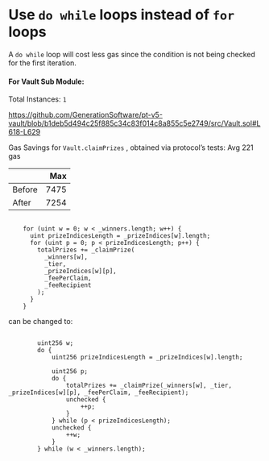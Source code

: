 # Use ``` do while ``` loops instead of ``` for ``` loops

A ``` do while ```  loop will cost less gas since the condition is not being checked for the first iteration. 

#### For Vault Sub Module:

Total Instances: ```1```

https://github.com/GenerationSoftware/pt-v5-vault/blob/b1deb5d494c25f885c34c83f014c8a855c5e2749/src/Vault.sol#L618-L629

Gas Savings for ``` Vault.claimPrizes ``` , obtained via protocol’s tests: Avg 221 gas 


|     | Max    |
|-----|-------:|
|Before| 7475 |
|After | 7254 |

```solidity 

    for (uint w = 0; w < _winners.length; w++) {
      uint prizeIndicesLength = _prizeIndices[w].length;
      for (uint p = 0; p < prizeIndicesLength; p++) {
        totalPrizes += _claimPrize(
          _winners[w],
          _tier,
          _prizeIndices[w][p],
          _feePerClaim,
          _feeRecipient
        );
      }
    }

``` 
can be changed to:

```solidity 

        uint256 w;
        do {
            uint256 prizeIndicesLength = _prizeIndices[w].length;

            uint256 p;
            do {
                totalPrizes += _claimPrize(_winners[w], _tier, _prizeIndices[w][p], _feePerClaim, _feeRecipient);
                unchecked {
                    ++p;
                }
            } while (p < prizeIndicesLength);
            unchecked {
                ++w;
            }
        } while (w < _winners.length);

```


